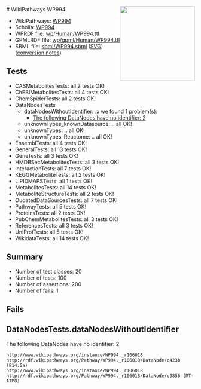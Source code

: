 <img style="float: right; width: 200px" src="../logo.png" />
# WikiPathways WP994

* WikiPathways: [WP994](https://identifiers.org/wikipathways:WP994)
* Scholia: [WP994](https://scholia.toolforge.org/wikipathways/WP994)
* WPRDF file: [wp/Human/WP994.ttl](../wp/Human/WP994.ttl)
* GPMLRDF file: [wp/gpml/Human/WP994.ttl](../wp/gpml/Human/WP994.ttl)
* SBML file: [sbml/WP994.sbml](../sbml/WP994.sbml) ([SVG](../sbml/WP994.svg)) ([conversion notes](../sbml/WP994.txt))

## Tests
* CASMetabolitesTests: all 2 tests OK!
* ChEBIMetabolitesTests: all 4 tests OK!
* ChemSpiderTests: all 2 tests OK!
* DataNodesTests
    * dataNodesWithoutIdentifier: .x we found 1 problem(s):
        * [The following DataNodes have no identifier: 2](#d2d32fa1)
    * unknownTypes_knownDatasource: .. all OK!
    * unknownTypes: .. all OK!
    * unknownTypes_Reactome: .. all OK!
* EnsemblTests: all 4 tests OK!
* GeneralTests: all 13 tests OK!
* GeneTests: all 3 tests OK!
* HMDBSecMetabolitesTests: all 3 tests OK!
* InteractionTests: all 7 tests OK!
* KEGGMetaboliteTests: all 2 tests OK!
* LIPIDMAPSTests: all 1 tests OK!
* MetabolitesTests: all 14 tests OK!
* MetaboliteStructureTests: all 2 tests OK!
* OudatedDataSourcesTests: all 7 tests OK!
* PathwayTests: all 5 tests OK!
* ProteinsTests: all 2 tests OK!
* PubChemMetabolitesTests: all 3 tests OK!
* ReferencesTests: all 3 tests OK!
* UniProtTests: all 5 tests OK!
* WikidataTests: all 14 tests OK!


## Summary

* Number of test classes: 20
* Number of tests: 100
* Number of assertions: 200
* Number of fails: 1

## Fails

<a name="d2d32fa1" />

## DataNodesTests.dataNodesWithoutIdentifier

The following DataNodes have no identifier: 2
```
http://www.wikipathways.org/instance/WP994._r106018 http://rdf.wikipathways.org/Pathway/WP994._r106018/DataNode/c423b (B14.5a)
http://www.wikipathways.org/instance/WP994._r106018 http://rdf.wikipathways.org/Pathway/WP994._r106018/DataNode/c9856 (MT-ATP8)
```

